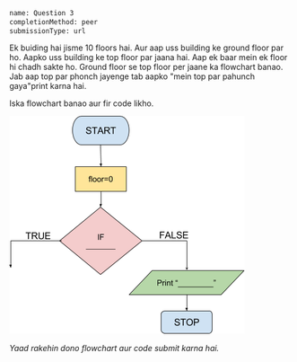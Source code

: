 ```ngMeta
name: Question 3
completionMethod: peer
submissionType: url
```

Ek buiding hai jisme 10 floors hai. Aur aap uss building ke ground floor par ho. Aapko uss building ke top floor par jaana hai. Aap ek baar mein ek floor hi chadh sakte ho. Ground floor se top floor per jaane ka flowchart banao. Jab aap top par phonch jayenge tab aapko "mein top par pahunch gaya"print karna hai.

Iska flowchart banao aur fir code likho.

![empty flowchart](assets/question_images/13.3-image1.png)

*Yaad rakehin dono flowchart aur code submit karna hai.*
